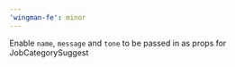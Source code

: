 ```yaml
---
'wingman-fe': minor
---
```


Enable `name`, `message` and `tone` to be passed in as props for JobCategorySuggest
